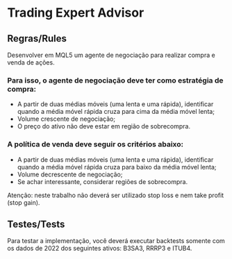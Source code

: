 # Trading Expert Advisor

## Regras/Rules

Desenvolver em MQL5 um agente de negociação para realizar compra e venda de ações.

### Para isso, o agente de negociação deve ter como estratégia de compra:
- A partir de duas médias móveis (uma lenta e uma rápida), identificar quando a média móvel rápida cruza para cima da média móvel lenta;
- Volume crescente de negociação;
- O preço do ativo não deve estar em região de sobrecompra.

### A política de venda deve seguir os critérios abaixo:
- A partir de duas médias móveis (uma lenta e uma rápida), identificar quando a média móvel rápida cruza para baixo da média móvel lenta;
- Volume decrescente de negociação;
- Se achar interessante, considerar regiões de sobrecompra.

Atenção: neste trabalho não deverá ser utilizado stop loss e nem take profit (stop gain).

## Testes/Tests

Para testar a implementação, você deverá executar backtests somente com os dados de 2022 dos seguintes ativos: B3SA3, RRRP3 e ITUB4.
